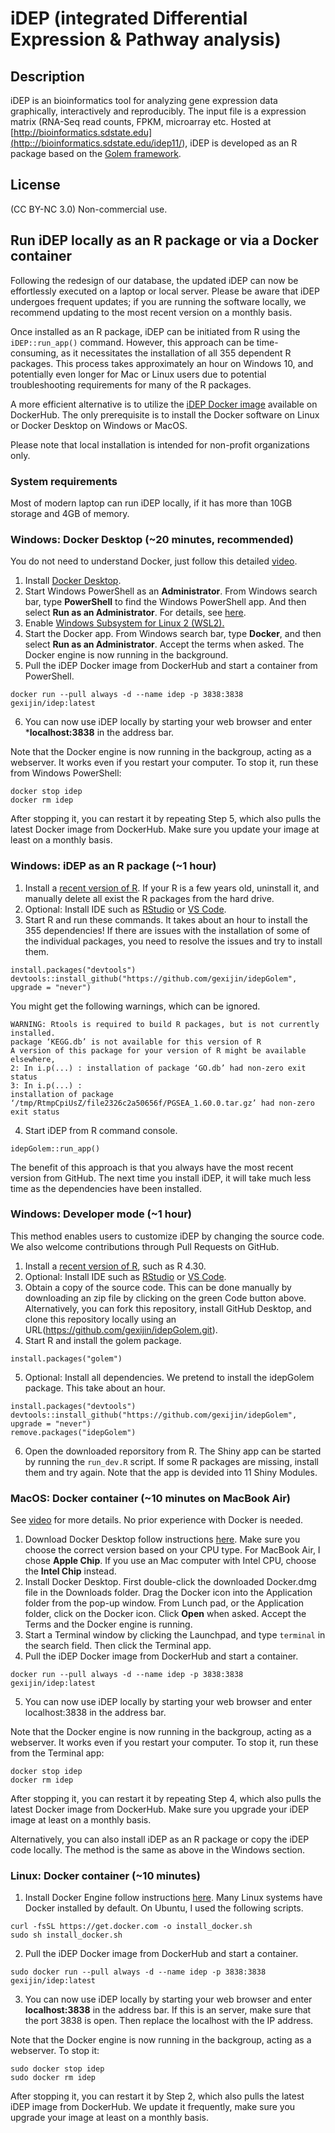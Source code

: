 # iDEP (integrated Differential Expression & Pathway analysis)

## Description

iDEP is an bioinformatics tool for analyzing gene expression data graphically, interactively and reproducibly. The input file is a expression matrix (RNA-Seq read counts, FPKM, microarray etc. Hosted at [http://bioinformatics.sdstate.edu](<http:://bioinformatics.sdstate.edu/idep11/>), iDEP is developed as an R package based on the [Golem framework](https://thinkr-open.github.io/golem/).

## License
(CC BY-NC 3.0) Non-commercial use.

## Run iDEP locally as an R package or via a Docker container
Following the redesign of our database, the updated iDEP can now be effortlessly executed on a laptop or local server. Please be aware that iDEP undergoes frequent updates; if you are running the software locally, we recommend updating to the most recent version on a monthly basis.

Once installed as an R package, iDEP can be initiated from R using the ```iDEP::run_app()``` command. However, this approach can be time-consuming, as it necessitates the installation of all 355 dependent R packages. This process takes approximately an hour on Windows 10, and potentially even longer for Mac or Linux users due to potential troubleshooting requirements for many of the R packages.

A more efficient alternative is to utilize the [iDEP Docker image](https://hub.docker.com/repository/docker/gexijin/idep/general) available on DockerHub. The only prerequisite is to install the Docker software on Linux or Docker Desktop on Windows or MacOS.

Please note that local installation is intended for non-profit organizations only.

### System requirements
Most of modern laptop can run iDEP locally, if it has more than 10GB storage and 4GB of memory. 

### Windows: Docker Desktop (~20 minutes, recommended)
You do not need to understand Docker, just follow this detailed [video](https://youtu.be/EJiNG9uUq5g).
1. Install [Docker Desktop](https://docs.docker.com/desktop/install/windows-install/).
2. Start Windows PowerShell as an **Administrator**. From Windows search bar, type **PowerShell** to find the Windows PowerShell app. And then select **Run as an Administrator**. For details, see [here](https://www.howtogeek.com/742916/how-to-open-windows-powershell-as-an-admin-in-windows-10/). 
3. Enable [Windows Subsystem for Linux 2 (WSL2).](https://learn.microsoft.com/en-us/windows/wsl/install-manual)
4. Start the Docker app. From Windows search bar, type **Docker**, and then select **Run as an Administrator**. Accept the terms when asked. The Docker engine is now running in the background.
5. Pull the iDEP Docker image from DockerHub and start a container from PowerShell.
```console
docker run --pull always -d --name idep -p 3838:3838 gexijin/idep:latest 
```
6. You can now use iDEP locally by starting your web browser and enter ***localhost:3838** in the address bar.

Note that the Docker engine is now running in the backgroup, acting as a webserver. It works even if you restart your computer. To stop it, run these from Windows PowerShell: 
```console
docker stop idep 
docker rm idep
```
After stopping it, you can restart it by repeating Step 5, which also pulls the latest Docker image from DockerHub. Make sure you update your image at least on a monthly basis.

### Windows: iDEP as an R package (~1 hour)
1. Install a [recent version of R](https://cloud.r-project.org/). If your R is a few years old, uninstall it, and manually delete all exist the R packages from the hard drive.
2. Optional: Install IDE such as [RStudio](https://posit.co/download/rstudio-desktop/) or [VS Code](https://code.visualstudio.com/).
3. Start R and run these commands. It takes about an hour to install the 355 dependencies! If there are issues with the installation of some of the individual packages, you need to resolve the issues and try to install them.

```{R}
install.packages("devtools")
devtools::install_github("https://github.com/gexijin/idepGolem", upgrade = "never")
```
You might get the following warnings, which can be ignored.
```{R}
WARNING: Rtools is required to build R packages, but is not currently installed.
package ‘KEGG.db’ is not available for this version of R
A version of this package for your version of R might be available elsewhere,
2: In i.p(...) : installation of package ‘GO.db’ had non-zero exit status
3: In i.p(...) :
installation of package ‘/tmp/RtmpCpiUsZ/file2326c2a50656f/PGSEA_1.60.0.tar.gz’ had non-zero exit status
```
4. Start iDEP from R command console.
```{R}
idepGolem::run_app()
```
The benefit of this approach is that you always have the most recent version from GitHub. The next time you install iDEP, it will take much less time as the dependencies have been installed. 

### Windows: Developer mode (~1 hour)
This method enables users to customize iDEP by changing the source code. We also welcome contributions through Pull Requests on GitHub.
1. Install a [recent version of R](https://cloud.r-project.org/), such as R 4.30. 
2. Optional: Install IDE such as [RStudio](https://posit.co/download/rstudio-desktop/) or [VS Code](https://code.visualstudio.com/).
3. Obtain a copy of the source code. This can be done manually by downloading an zip file by clicking on the green Code button above. Alternatively, you can fork this repository, install GitHub Desktop, and clone this repository locally using an URL(https://github.com/gexijin/idepGolem.git). 
4. Start R and install the golem package.
```{R}
install.packages("golem")
```
5. Optional: Install all dependencies. We pretend to install the idepGolem package. This take about an hour.
```{R}
install.packages("devtools")
devtools::install_github("https://github.com/gexijin/idepGolem", upgrade = "never")
remove.packages("idepGolem")
```
6. Open the downloaded reporsitory from R. The Shiny app can be started by running the ```run_dev.R``` script. If some R packages are missing, install them and try again. Note that the app is devided into 11 Shiny Modules.

### MacOS: Docker container (~10 minutes on MacBook Air)
See [video](https://youtu.be/u8Gdog4VAGc) for more details. No prior experience with Docker is needed.
1. Download Docker Desktop follow instructions [here](https://www.docker.com/products/docker-desktop/). Make sure you choose the correct version based on your CPU type. For MacBook Air, I chose **Apple Chip**. If you use an Mac computer with Intel CPU, choose the **Intel Chip** instead.
2. Install Docker Desktop. First double-click the downloaded Docker.dmg file in the Downloads folder. Drag the Docker icon into the Application folder from the pop-up window. From Lunch pad, or the Application folder, click on the Docker icon. Click **Open** when asked. Accept the Terms and the Docker engine is running.
3. Start a Terminal window by clicking the Launchpad, and type ```terminal``` in the search field. Then click the Terminal app. 
4. Pull the iDEP Docker image from DockerHub and start a container.  
```console
docker run --pull always -d --name idep -p 3838:3838 gexijin/idep:latest 
```
5. You can now use iDEP locally by starting your web browser and enter localhost:3838 in the address bar.

Note that the Docker engine is now running in the backgroup, acting as a webserver. It works even if you restart your computer. To stop it, run these from the Terminal app: 
```console
docker stop idep 
docker rm idep
```
After stopping it, you can restart it by repeating Step 4, which also pulls the latest Docker image from DockerHub. Make sure you upgrade your iDEP image at least on a monthly basis.

Alternatively, you can also install iDEP as an R package or copy the iDEP code locally. The method is the same as above in the Windows section.

### Linux: Docker container (~10 minutes)
1. Install Docker Engine follow instructions [here](https://docs.docker.com/engine/install/). Many Linux systems have Docker installed by default. On Ubuntu, I used the following scripts.
```console
curl -fsSL https://get.docker.com -o install_docker.sh
sudo sh install_docker.sh
```
2. Pull the iDEP Docker image from DockerHub and start a container.
```console
sudo docker run --pull always -d --name idep -p 3838:3838 gexijin/idep:latest 
```
3. You can now use iDEP locally by starting your web browser and enter **localhost:3838** in the address bar. If this is an server, make sure that the port 3838 is open. Then replace the localhost with the IP address.

Note that the Docker engine is now running in the backgroup, acting as a webserver. To stop it: 
```console
sudo docker stop idep 
sudo docker rm idep
```
After stopping it, you can restart it by Step 2, which also pulls the latest iDEP image from DockerHub. We update it frequently, make sure you upgrade your image at least on a monthly basis.

